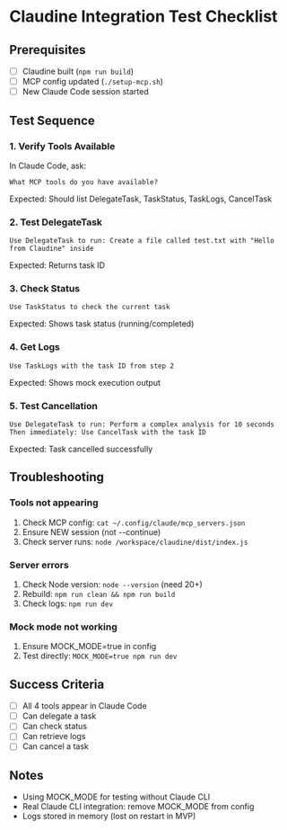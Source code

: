 # Claudine Integration Test Checklist

## Prerequisites
- [ ] Claudine built (`npm run build`)
- [ ] MCP config updated (`./setup-mcp.sh`)
- [ ] New Claude Code session started

## Test Sequence

### 1. Verify Tools Available
In Claude Code, ask:
```
What MCP tools do you have available?
```

Expected: Should list DelegateTask, TaskStatus, TaskLogs, CancelTask

### 2. Test DelegateTask
```
Use DelegateTask to run: Create a file called test.txt with "Hello from Claudine" inside
```

Expected: Returns task ID

### 3. Check Status
```
Use TaskStatus to check the current task
```

Expected: Shows task status (running/completed)

### 4. Get Logs
```
Use TaskLogs with the task ID from step 2
```

Expected: Shows mock execution output

### 5. Test Cancellation
```
Use DelegateTask to run: Perform a complex analysis for 10 seconds
Then immediately: Use CancelTask with the task ID
```

Expected: Task cancelled successfully

## Troubleshooting

### Tools not appearing
1. Check MCP config: `cat ~/.config/claude/mcp_servers.json`
2. Ensure NEW session (not --continue)
3. Check server runs: `node /workspace/claudine/dist/index.js`

### Server errors
1. Check Node version: `node --version` (need 20+)
2. Rebuild: `npm run clean && npm run build`
3. Check logs: `npm run dev`

### Mock mode not working
1. Ensure MOCK_MODE=true in config
2. Test directly: `MOCK_MODE=true npm run dev`

## Success Criteria
- [ ] All 4 tools appear in Claude Code
- [ ] Can delegate a task
- [ ] Can check status
- [ ] Can retrieve logs
- [ ] Can cancel a task

## Notes
- Using MOCK_MODE for testing without Claude CLI
- Real Claude CLI integration: remove MOCK_MODE from config
- Logs stored in memory (lost on restart in MVP)